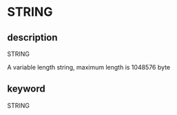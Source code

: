 # STRING

## description

STRING

A variable length string, maximum length is 1048576 byte

## keyword

STRING
